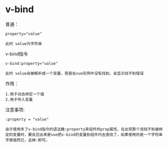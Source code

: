 # v-bind
普通：

    property="value"

    此时 value为字符串

v-bind指令

    v-bind:property="value"

    此时 value会被解析成一个变量，若是在vue实例中没有找到，会显示找不到错误

作用：

    1.用于动态绑定一个值
    2.用于传入变量

注意事项:

    :property = "value"
    
    由于使用多了v-bind指令的语法糖:property来组件的prop属性，在出现那个说找不到被绑定的变量时，要反应出来是vue把v-bind的变量到组件内去查找了，如果使用的是一个字符串字面值而已，去掉:即可。